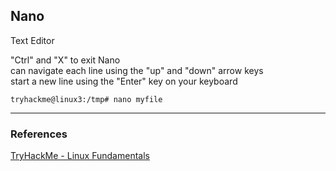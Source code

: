## Nano
Text Editor

"Ctrl" and "X" to exit Nano  
can navigate each line using the "up" and "down" arrow keys    
start a new line using the "Enter" key on your keyboard  


```
tryhackme@linux3:/tmp# nano myfile
```
---
### References
[TryHackMe - Linux Fundamentals](https://tryhackme.com/module/linux-fundamentals)


